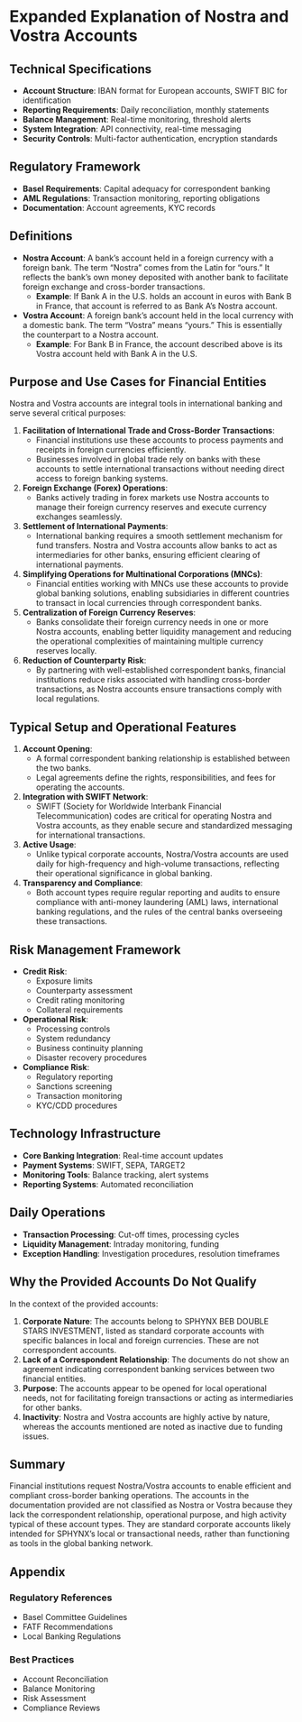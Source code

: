 # Expanded Explanation of Nostra and Vostra Accounts

## Technical Specifications
- **Account Structure**: IBAN format for European accounts, SWIFT BIC for identification
- **Reporting Requirements**: Daily reconciliation, monthly statements
- **Balance Management**: Real-time monitoring, threshold alerts
- **System Integration**: API connectivity, real-time messaging
- **Security Controls**: Multi-factor authentication, encryption standards

## Regulatory Framework
- **Basel Requirements**: Capital adequacy for correspondent banking
- **AML Regulations**: Transaction monitoring, reporting obligations
- **Documentation**: Account agreements, KYC records

## Definitions

- **Nostra Account**: A bank’s account held in a foreign currency with a foreign bank. The term “Nostra” comes from the Latin for “ours.” It reflects the bank’s own money deposited with another bank to facilitate foreign exchange and cross-border transactions.
  - **Example**: If Bank A in the U.S. holds an account in euros with Bank B in France, that account is referred to as Bank A’s Nostra account.
- **Vostra Account**: A foreign bank’s account held in the local currency with a domestic bank. The term “Vostra” means “yours.” This is essentially the counterpart to a Nostra account.
  - **Example**: For Bank B in France, the account described above is its Vostra account held with Bank A in the U.S.

## Purpose and Use Cases for Financial Entities

Nostra and Vostra accounts are integral tools in international banking and serve several critical purposes:

1. **Facilitation of International Trade and Cross-Border Transactions**:
   - Financial institutions use these accounts to process payments and receipts in foreign currencies efficiently.
   - Businesses involved in global trade rely on banks with these accounts to settle international transactions without needing direct access to foreign banking systems.
2. **Foreign Exchange (Forex) Operations**:
   - Banks actively trading in forex markets use Nostra accounts to manage their foreign currency reserves and execute currency exchanges seamlessly.
3. **Settlement of International Payments**:
   - International banking requires a smooth settlement mechanism for fund transfers. Nostra and Vostra accounts allow banks to act as intermediaries for other banks, ensuring efficient clearing of international payments.
4. **Simplifying Operations for Multinational Corporations (MNCs)**:
   - Financial entities working with MNCs use these accounts to provide global banking solutions, enabling subsidiaries in different countries to transact in local currencies through correspondent banks.
5. **Centralization of Foreign Currency Reserves**:
   - Banks consolidate their foreign currency needs in one or more Nostra accounts, enabling better liquidity management and reducing the operational complexities of maintaining multiple currency reserves locally.
6. **Reduction of Counterparty Risk**:
   - By partnering with well-established correspondent banks, financial institutions reduce risks associated with handling cross-border transactions, as Nostra accounts ensure transactions comply with local regulations.

## Typical Setup and Operational Features

1. **Account Opening**:
   - A formal correspondent banking relationship is established between the two banks.
   - Legal agreements define the rights, responsibilities, and fees for operating the accounts.
2. **Integration with SWIFT Network**:
   - SWIFT (Society for Worldwide Interbank Financial Telecommunication) codes are critical for operating Nostra and Vostra accounts, as they enable secure and standardized messaging for international transactions.
3. **Active Usage**:
   - Unlike typical corporate accounts, Nostra/Vostra accounts are used daily for high-frequency and high-volume transactions, reflecting their operational significance in global banking.
4. **Transparency and Compliance**:
   - Both account types require regular reporting and audits to ensure compliance with anti-money laundering (AML) laws, international banking regulations, and the rules of the central banks overseeing these transactions.

## Risk Management Framework
- **Credit Risk**: 
  - Exposure limits
  - Counterparty assessment
  - Credit rating monitoring
  - Collateral requirements
- **Operational Risk**: 
  - Processing controls
  - System redundancy
  - Business continuity planning
  - Disaster recovery procedures
- **Compliance Risk**: 
  - Regulatory reporting
  - Sanctions screening
  - Transaction monitoring
  - KYC/CDD procedures

## Technology Infrastructure
- **Core Banking Integration**: Real-time account updates
- **Payment Systems**: SWIFT, SEPA, TARGET2
- **Monitoring Tools**: Balance tracking, alert systems
- **Reporting Systems**: Automated reconciliation

## Daily Operations
- **Transaction Processing**: Cut-off times, processing cycles
- **Liquidity Management**: Intraday monitoring, funding
- **Exception Handling**: Investigation procedures, resolution timeframes

## Why the Provided Accounts Do Not Qualify

In the context of the provided accounts:

1. **Corporate Nature**: The accounts belong to SPHYNX BEB DOUBLE STARS INVESTMENT, listed as standard corporate accounts with specific balances in local and foreign currencies. These are not correspondent accounts.
2. **Lack of a Correspondent Relationship**: The documents do not show an agreement indicating correspondent banking services between two financial entities.
3. **Purpose**: The accounts appear to be opened for local operational needs, not for facilitating foreign transactions or acting as intermediaries for other banks.
4. **Inactivity**: Nostra and Vostra accounts are highly active by nature, whereas the accounts mentioned are noted as inactive due to funding issues.

## Summary

Financial institutions request Nostra/Vostra accounts to enable efficient and compliant cross-border banking operations. The accounts in the documentation provided are not classified as Nostra or Vostra because they lack the correspondent relationship, operational purpose, and high activity typical of these account types. They are standard corporate accounts likely intended for SPHYNX’s local or transactional needs, rather than functioning as tools in the global banking network.

## Appendix
### Regulatory References
- Basel Committee Guidelines
- FATF Recommendations
- Local Banking Regulations

### Best Practices
- Account Reconciliation
- Balance Monitoring
- Risk Assessment
- Compliance Reviews